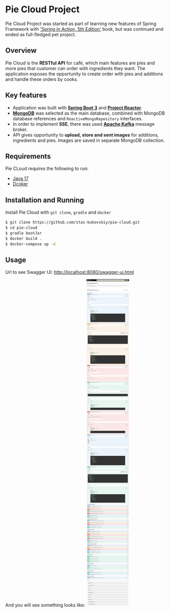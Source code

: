 
# Pie Cloud Project

Pie Cloud Project was started as part of learning new features of Spring Framework with ['Spring in Action, 5th Edition'](https://github.com/dfparker2002/books-2/blob/master/Spring%20in%20Action,%205th%20Edition.pdf) book, but was continued and ended as full-fledged pet project.

## Overview
Pie Cloud is the **RESTful API** for café, which main features are pies and more pies that customer can order with ingredients they want. The application exposes the opportunity to create order with pies and additions and handle these orders by cooks.
## Key features
* Application was built with [**Spring Boot 3**](https://spring.io/) and [**Project Reactor**](https://projectreactor.io/). 
* [**MongoDB**](https://www.mongodb.com/) was selected as the main database, combined with MongoDB database references and  `ReactiveMongoRepository` interfaces.
* In order to implement **SSE**, there was used [**Apache Kafka**](https://kafka.apache.org/) message broker.
* API gives opportunity to **upload, store and sent images** for additions, ingredients and pies. Images are saved in separate MongoDB collection.

## Requirements
Pie CLoud requires the following to run:
* [Java 17](https://www.oracle.com/java/technologies/downloads/#java17)
* [Dcoker](https://www.docker.com/)
## Installation and Running

Install Pie Cloud with `git clone`, `gradle` and `docker`

```bash
$ git clone https://github.com/stas-bukovskiy/pie-cloud.git
$ cd pie-cloud
$ gradle bootJar 
$ docker build .
$ docker-compose up -d
```
    
## Usage
Url to see Swagger UI: [http://localhost:8080/swagger-ui.html](http://localhost:8080/swagger-ui.html)

And you will see something looks like:
![Swagger Ui Example](swagger-ui-example.png)

